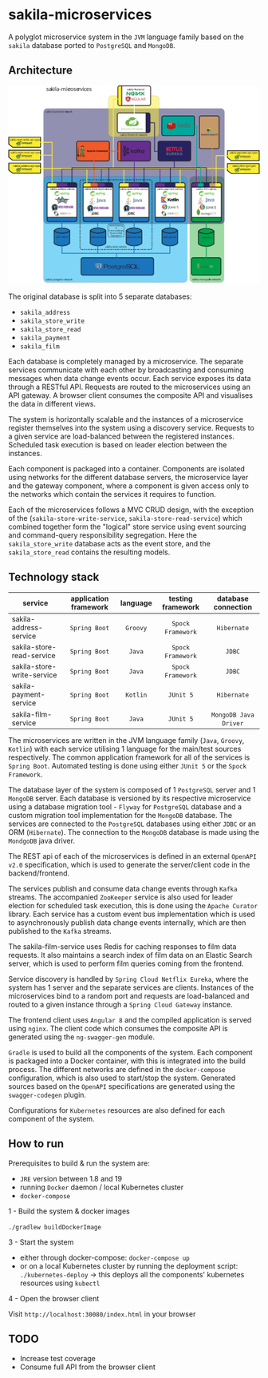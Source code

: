 # sakila-microservices

A polyglot microservice system in the `JVM` language family based on the `sakila` database
ported to `PostgreSQL` and `MongoDB`.

## Architecture

![Architecture Diagram](sakila-microservices-architecture.svg)

The original database is split into 5 separate databases:

 - `sakila_address`
 - `sakila_store_write`
 - `sakila_store_read`
 - `sakila_payment`
 - `sakila_film`

Each database is completely managed by a microservice. The separate services communicate
with each other by broadcasting and consuming messages when data change events occur. Each
service exposes its data through a RESTful API. Requests are routed to the microservices using
an API gateway. A browser client consumes the composite API and visualises the data in
different views.

The system is horizontally scalable and the instances of a microservice register themselves
into the system using a discovery service. Requests to a given service are load-balanced
between the registered instances. Scheduled task execution is based on leader election
between the instances.

Each component is packaged into a container. Components are isolated using networks for the
different database servers, the microservice layer and the gateway component, where a
component is given access only to the networks which contain the services it requires to
function.

Each of the microservices follows a MVC CRUD design, with the exception of the
(`sakila-store-write-service`, `sakila-store-read-service`) which combined together form the
"logical" store service using event sourcing and command-query responsibility segregation.
Here the `sakila_store_write` database acts as the event store, and the `sakila_store_read`
contains the resulting models.

## Technology stack

| service                    | application framework | language | testing framework | database connection  |
| -------------------------- |:---------------------:|:--------:|:-----------------:|:--------------------:|
| sakila-address-service     | `Spring Boot`         | `Groovy` | `Spock Framework` | `Hibernate`          |
| sakila-store-read-service  | `Spring Boot`         | `Java`   | `Spock Framework` | `JDBC`               |
| sakila-store-write-service | `Spring Boot`         | `Java`   | `Spock Framework` | `JDBC`               |
| sakila-payment-service     | `Spring Boot`         | `Kotlin` | `JUnit 5`         | `Hibernate`          |
| sakila-film-service        | `Spring Boot`         | `Java`   | `JUnit 5`         | `MongoDB Java Driver`|


The microservices are written in the JVM language family (`Java`, `Groovy`, `Kotlin`) with each
service utilising 1 language for the main/test sources respectively. The common application
framework for all of the services is `Spring Boot`. Automated testing is done using either
`JUnit 5` or the `Spock Framework`.

The database layer of the system is composed of 1 `PostgreSQL` server and 1 `MongoDB` server.
Each database is versioned by its respective microservice using a database migration tool -
`Flyway` for `PostgreSQL` database and a custom migration tool implementation for the
`MongoDB` database. The services are connected to the `PostgreSQL` databases using either `JDBC`
or an ORM (`Hibernate`). The connection to the `MongoDB` database is made using the `MondgoDB`
java driver.

The REST api of each of the microservices is defined in an external `OpenAPI v2.0`
specification, which is used to generate the server/client code in the backend/frontend.

The services publish and consume data change events through `Kafka` streams. The accompanied
`ZooKeeper` service is also used for leader election for scheduled task execution, this is done
using the `Apache Curator` library. Each service has a custom event bus implementation which is
used to asynchronously publish data change events internally, which are then published to the
`Kafka` streams.

The sakila-film-service uses Redis for caching responses to film data requests. It also maintains
a search index of film data on an Elastic Search server, which is used to perform film queries coming
from the frontend.

Service discovery is handled by `Spring Cloud Netflix Eureka`, where the system has 1 server
and the separate services are clients. Instances of the microservices bind to a random port and
requests are load-balanced and routed to a given instance
through a `Spring Cloud Gateway` instance.

The frontend client uses `Angular 8` and the compiled application is served using `nginx`.
The client code which consumes the composite API is generated using the `ng-swagger-gen`
module.

`Gradle` is used to build all the components of the system. Each component is packaged into a
Docker container, with this is integrated into the build process.
The different networks are defined in the `docker-compose` configuration, which is also used
to start/stop the system.
Generated sources based on the `OpenAPI` specifications are generated using the
`swagger-codegen` plugin.

Configurations for `Kubernetes` resources are also defined for each component of the system.

## How to run

Prerequisites to build & run the system are:
 - `JRE` version between 1.8 and 19
 - running `Docker` daemon / local Kubernetes cluster
 - `docker-compose`

1 - Build the system & docker images

`./gradlew buildDockerImage`

3 - Start the system

- either through docker-compose: `docker-compose up`
- or on a local Kubernetes cluster by running the deployment script: `./kubernetes-deploy` -> this deploys all
the components' kubernetes resources using `kubectl`

4 - Open the browser client

Visit `http://localhost:30080/index.html` in your browser

## TODO

 - Increase test coverage
 - Consume full API from the browser client
